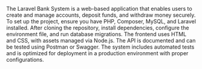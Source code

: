 The Laravel Bank System is a web-based application that enables users to create and manage accounts, deposit funds, and withdraw money securely. 
To set up the project, ensure you have PHP, Composer, MySQL, and Laravel installed. After cloning the repository, install dependencies, 
configure the environment file, and run database migrations. The frontend uses HTML and CSS, with assets managed via Node.js. 
The API is documented and can be tested using Postman or Swagger. The system includes automated tests and is optimized for deployment in a production environment with proper configurations.
